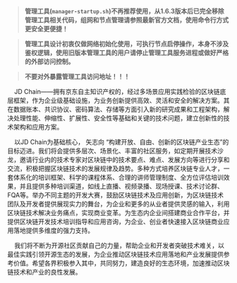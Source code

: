 > **管理工具(`manager-startup.sh`)不再推荐使用，从1.6.3版本后已完全移除管理工具相关代码，组网和节点管理请参照最新官方文档，使用命令行方式更安全更便捷！**

> **管理工具设计初衷仅做网络初始化使用，可执行节点启停操作，本身不涉及鉴权逻辑，使用旧版本管理工具的用户请停止管理工具服务进程或做好严格的外部访问控制。**

> **不要对外暴露管理工具访问地址！！！**

&nbsp;&nbsp;&nbsp;&nbsp;JD Chain——拥有京东自主知识产权的，经过多场景应用实践检验的区块链底层框架，作为企业级基础设施，为业务创新提供高效、灵活和安全的解决方案。其在数据账本、共识协议、密码算法、存储等方面引入新的研究成果和工程架构，解决处理性能、伸缩性、扩展性、安全性等基础和关键的技术问题，建立创新性的技术架构和应用方案。

&nbsp;&nbsp;&nbsp;&nbsp;以JD Chain为基础核心， 矢志向 “构建开放、自由、创新的区块链产业生态”的目标迈进。我们将会提供多层次、场景化、丰富的社区服务，如定期开展技术沙龙，邀请行业内的技术专家对区块链中的技术要点、难点、发展方向等进行分享和交流，积极把握区块链技术的发展规律及趋势。多种方式培养区块链专业人才，一套体系化的培训框架、科学的课程体系、合理的讲师管理制度、全方位评估培训效果，并且提供多种培训渠道，如线上直播、视频录播、现场授课、技术讨论群、FQA等。举办不同主题的开发大赛，鼓励区块链技术及应用创新，为区块链技术团队及开发者提供展现实力的舞台，为企业和更多的从业者提供灵感的输入，利用区块链技术解决业务痛点，实现商业变革。为生态内企业间搭建商业合作平台，并提供区块链开发技术培训指导和应用咨询，为企业、创业者快速接入区块链商业应用落地提供多维度的强力支持。

&nbsp;&nbsp;&nbsp;&nbsp;我们将不断为开源社区贡献自己的力量，帮助企业和开发者突破技术难关，以最佳实践引领开源生态的发展，为企业推动区块链技术应用落地和产业发展提供参考价值。希望各界积极参入其中，共同努力，建造良好的生态环境，加速推动区块链技术和产业的良性发展。
